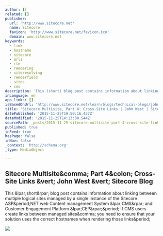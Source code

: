```yaml
---
author: []
related: []
publisher:
  url: 'http://www.sitecore.net'
  name: Sitecore
  favicon: 'http://www.sitecore.net/favicon.ico'
  domain: www.sitecore.net
keywords:
  - link
  - hostname
  - sitecore
  - urls
  - rte
  - rendering
  - siteresolving
  - renderfield
  - sites
  - cms
description: 'This (short) blog post contains information about linking between multiple logical sites managed by a single instance of the Sitecore ASP.NET web Content management System (CMS) and Customer Engagement Platform (CEP). If CMS users create links between managed sites, you need to ensure that your solution uses the correct hostnames when rendering those links.'
inLanguage: en
app_links: []
isBasedOnUrl: 'http://www.sitecore.net/learn/blogs/technical-blogs/john-west-sitecore-blog/posts/2013/10/sitecore-multisite-part-4-cross-site-links.aspx'
title: 'Sitecore Multisite, Part 4: Cross-Site Links | John West | Sitecore Blog'
datePublished: '2015-11-25T19:50:16.437Z'
dateModified: '2015-11-25T14:13:30.544Z'
sourcePath: _posts/2015-11-25-sitecore-multisite-part-4-cross-site-links-or-john-west-or-s.md
published: true
inFeed: true
hasPage: false
inNav: false
_context: 'http://schema.org'
_type: MediaObject

---
```

<article style=""><h1>Sitecore Multisite&amp;comma; Part 4&amp;colon; Cross-Site Links &amp;vert; John West &amp;vert; Sitecore Blog</h1><p>This &amp;lpar;short&amp;rpar; blog post contains information about linking between multiple logical sites managed by a single instance of the Sitecore ASP&amp;period;NET web Content management System &amp;lpar;CMS&amp;rpar; and Customer Engagement Platform &amp;lpar;CEP&amp;rpar;&amp;period; If CMS users create links between managed sites&amp;comma; you need to ensure that your solution uses the correct hostnames when rendering those links&amp;period;</p><img src="http://dijaxps1e29ue.cloudfront.net/~/media/Community/Author%20Profiles/John%20West.ashx?ts=111210080949292&amp;h=108&amp;la=en&amp;w=108" /></article>